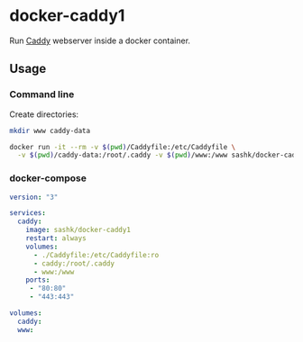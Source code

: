 # docker-caddy1

Run [Caddy][1] webserver inside a docker container.

## Usage

### Command line

Create directories:

```sh
mkdir www caddy-data
```

```sh
docker run -it --rm -v $(pwd)/Caddyfile:/etc/Caddyfile \
  -v $(pwd)/caddy-data:/root/.caddy -v $(pwd)/www:/www sashk/docker-caddy1
```

### docker-compose

```yaml
version: "3"

services:
  caddy:
    image: sashk/docker-caddy1
    restart: always
    volumes:
      - ./Caddyfile:/etc/Caddyfile:ro
      - caddy:/root/.caddy
      - www:/www
    ports:
     - "80:80"
     - "443:443"

volumes:
  caddy:
  www:
```

[1]: https://github.com/caddyserver/caddy
